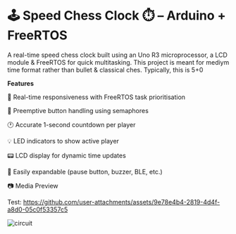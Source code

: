 # 🕹️ Speed Chess Clock ⏱️ – Arduino + FreeRTOS

A real-time speed chess clock built using an Uno R3 microprocessor, a LCD module & FreeRTOS for quick multitasking.
This project is meant for mediym time format rather than bullet & classical ches. Typically, this is 5+0

**Features**

🎯 Real-time responsiveness with FreeRTOS task prioritisation

🔘 Preemptive button handling using semaphores

🕐 Accurate 1-second countdown per player

💡 LED indicators to show active player

📟 LCD display for dynamic time updates

🧩 Easily expandable (pause button, buzzer, BLE, etc.)


📷 Media Preview

Test: https://github.com/user-attachments/assets/9e78e4b4-2819-4d4f-a8d0-05c0f53357c5

![circuit](https://github.com/user-attachments/assets/696b4dc1-6176-48a6-8234-6e9bc5165b11)
